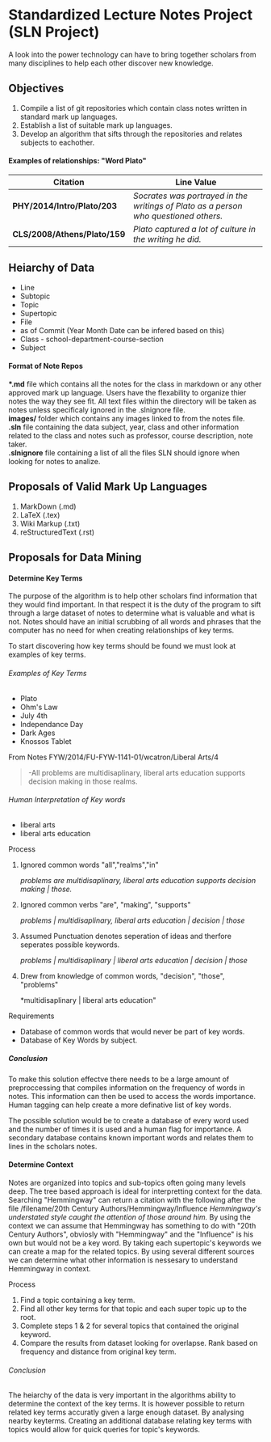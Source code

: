 Standardized Lecture Notes Project (SLN Project)
==================================

A look into the power technology can have to bring together scholars from many disciplines to help each other discover new knowledge.

## Objectives
1. Compile a list of git repositories which contain class notes written in standard mark up languages.
2. Establish a list of suitable mark up languages.
3. Develop an algorithm that sifts through the repositories and relates subjects to eachother.

#### Examples of relationships: "Word Plato"
Citation | Line Value
---------|-----------
**PHY/2014/Intro/Plato/203** | *Socrates was portrayed in the writings of Plato as a person who questioned others.*
**CLS/2008/Athens/Plato/159** | *Plato captured a lot of culture in the writing he did.*

## Heiarchy of Data
- Line
- Subtopic
- Topic
- Supertopic
- File
- as of Commit (Year Month Date can be infered based on this)
- Class - school-department-course-section
- Subject

#### Format of Note Repos
**\*.md** file which contains all the notes for the class in markdown or any other approved mark up language. Users have the flexability to organize thier notes the way they see fit. All text files within the directory will be taken as notes unless specificaly ignored in the .slnignore file. <br/>
**images/** folder which contains any images linked to from the notes file. <br/>
**.sln** file containing the data subject, year, class and other information related to the class and notes such as professor, course description, note taker. <br/>
**.slnignore** file containing a list of all the files SLN should ignore when looking for notes to analize.

## Proposals of Valid Mark Up Languages

1. MarkDown (.md)
2. LaTeX (.tex)
3. Wiki Markup (.txt)
4. reStructuredText (.rst)

## Proposals for Data Mining

#### Determine Key Terms
The purpose of the algorithm is to help other scholars find information that they would find important. In that respect it is the duty of the program to sift through a large dataset of notes to determine what is valuable and what is not. Notes should have an initial scrubbing of all words and phrases that the computer has no need for when creating relationships of key terms.

To start discovering how key terms should be found we must look at examples of key terms.

###### Examples of Key Terms
- Plato
- Ohm's Law
- July 4th
- Independance Day
- Dark Ages
- Knossos Tablet

From Notes FYW/2014/FU-FYW-1141-01/wcatron/Liberal Arts/4
> -All problems are multidisaplinary, liberal arts education supports decision making in those realms.

###### Human Interpretation of Key words

- liberal arts
- liberal arts education

Process

1. Ignored common words "all","realms","in"

    *problems are multidisaplinary, liberal arts education supports decision making | those.*

2. Ignored common verbs "are", "making", "supports"

    *problems | multidisaplinary, liberal arts education | decision | those*

3. Assumed Punctuation denotes seperation of ideas and therfore seperates possible keywords.

    *problems | multidisaplinary | liberal arts education | decision | those*

4. Drew from knowledge of common words, "decision", "those", "problems" 

    *multidisaplinary | liberal arts education"

Requirements

- Database of common words that would never be part of key words.
- Database of Key Words by subject.

##### Conclusion
To make this solution effectve there needs to be a large amount of preproccessing that compiles information on the frequency of words in notes. This information can then be used to access the words importance. Human tagging can help create a more definative list of key words.

The possible solution would be to create a database of every word used and the number of times it is used and a human flag for importance. A secondary database contains known important words and relates them to lines in the scholars notes.

#### Determine Context
Notes are organized into topics and sub-topics often going many levels deep. The tree based approach is ideal for interpretting context for the data. Searching "Hemmingway" can return a citation with the following after the file /filename/20th Century Authors/Hemmingway/Influence *Hemmingway's understated style caught the attention of those around him.* By using the context we can assume that Hemmingway has something to do with "20th Century Authors", obviosly with "Hemmingway" and the "Influence" is his own but would not be a key word. By taking each supertopic's keywords we can create a map for the related topics. By using several different sources we can determine what other information is nessesary to understand Hemmingway in context.

Process

1. Find a topic containing a key term.
2. Find all other key terms for that topic and each super topic up to the root.
3. Complete steps 1 & 2 for several topics that contained the original keyword.
4. Compare the results from dataset looking for overlapse. Rank based on frequency and distance from original key term.

###### Conclusion
The heiarchy of the data is very important in the algorithms ability to determine the context of the key terms. It is however possible to return related key terms accuratly given a large enough dataset. By analysing nearby keyterms. Creating an additional database relating key terms with topics would allow for quick queries for topic's keywords.


